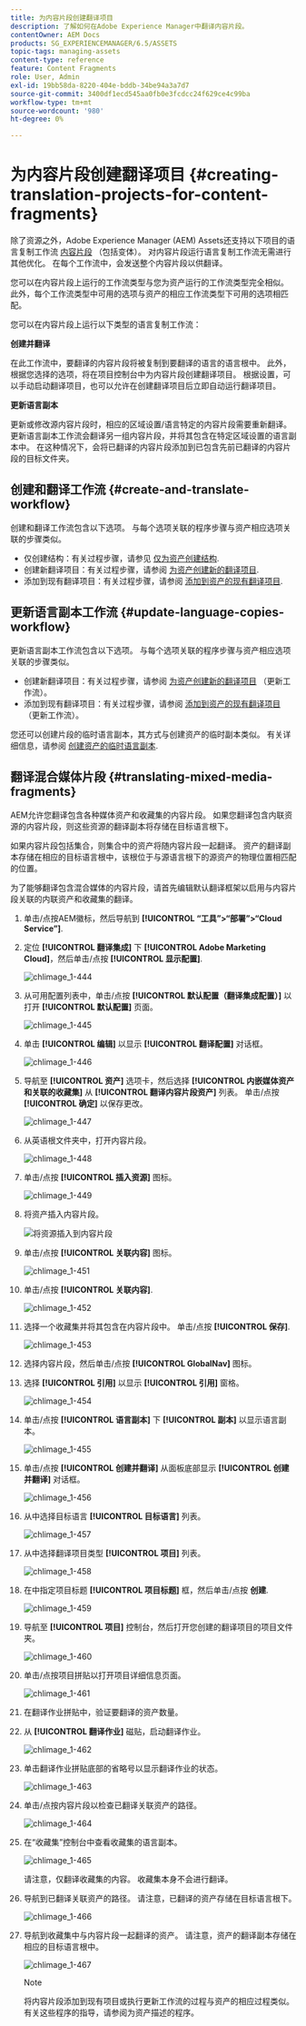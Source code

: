 ```yaml
---
title: 为内容片段创建翻译项目
description: 了解如何在Adobe Experience Manager中翻译内容片段。
contentOwner: AEM Docs
products: SG_EXPERIENCEMANAGER/6.5/ASSETS
topic-tags: managing-assets
content-type: reference
feature: Content Fragments
role: User, Admin
exl-id: 19bb58da-8220-404e-bddb-34be94a3a7d7
source-git-commit: 3400df1ecd545aa0fb0e3fcdcc24f629ce4c99ba
workflow-type: tm+mt
source-wordcount: '980'
ht-degree: 0%

---
```


# 为内容片段创建翻译项目 {#creating-translation-projects-for-content-fragments}

除了资源之外，Adobe Experience Manager (AEM) Assets还支持以下项目的语言复制工作流 [内容片段](/help/assets/content-fragments/content-fragments.md) （包括变体）。 对内容片段运行语言复制工作流无需进行其他优化。 在每个工作流中，会发送整个内容片段以供翻译。

您可以在内容片段上运行的工作流类型与您为资产运行的工作流类型完全相似。 此外，每个工作流类型中可用的选项与资产的相应工作流类型下可用的选项相匹配。

您可以在内容片段上运行以下类型的语言复制工作流：

**创建并翻译**

在此工作流中，要翻译的内容片段将被复制到要翻译的语言的语言根中。 此外，根据您选择的选项，将在项目控制台中为内容片段创建翻译项目。 根据设置，可以手动启动翻译项目，也可以允许在创建翻译项目后立即自动运行翻译项目。

**更新语言副本**

更新或修改源内容片段时，相应的区域设置/语言特定的内容片段需要重新翻译。 更新语言副本工作流会翻译另一组内容片段，并将其包含在特定区域设置的语言副本中。 在这种情况下，会将已翻译的内容片段添加到已包含先前已翻译的内容片段的目标文件夹。

## 创建和翻译工作流 {#create-and-translate-workflow}

创建和翻译工作流包含以下选项。 与每个选项关联的程序步骤与资产相应选项关联的步骤类似。

* 仅创建结构：有关过程步骤，请参见 [仅为资产创建结构](translation-projects.md#create-structure-only).
* 创建新翻译项目：有关过程步骤，请参阅 [为资产创建新的翻译项目](translation-projects.md#create-a-new-translation-project).
* 添加到现有翻译项目：有关过程步骤，请参阅 [添加到资产的现有翻译项目](translation-projects.md#add-to-existing-translation-project).

## 更新语言副本工作流 {#update-language-copies-workflow}

更新语言副本工作流包含以下选项。 与每个选项关联的程序步骤与资产相应选项关联的步骤类似。

* 创建新翻译项目：有关过程步骤，请参阅 [为资产创建新的翻译项目](translation-projects.md#create-a-new-translation-project) （更新工作流）。
* 添加到现有翻译项目：有关过程步骤，请参阅 [添加到资产的现有翻译项目](translation-projects.md#add-to-existing-translation-project) （更新工作流）。

您还可以创建片段的临时语言副本，其方式与创建资产的临时副本类似。 有关详细信息，请参阅 [创建资产的临时语言副本](translation-projects.md#creating-temporary-language-copies).

## 翻译混合媒体片段 {#translating-mixed-media-fragments}

AEM允许您翻译包含各种媒体资产和收藏集的内容片段。 如果您翻译包含内联资源的内容片段，则这些资源的翻译副本将存储在目标语言根下。

如果内容片段包括集合，则集合中的资产将随内容片段一起翻译。 资产的翻译副本存储在相应的目标语言根中，该根位于与源语言根下的源资产的物理位置相匹配的位置。

为了能够翻译包含混合媒体的内容片段，请首先编辑默认翻译框架以启用与内容片段关联的内联资产和收藏集的翻译。

1. 单击/点按AEM徽标，然后导航到 **[!UICONTROL “工具”>“部署”>“Cloud Service”]**.
1. 定位 **[!UICONTROL 翻译集成]** 下 **[!UICONTROL Adobe Marketing Cloud]**，然后单击/点按 **[!UICONTROL 显示配置]**.

   ![chlimage_1-444](assets/chlimage_1-444.png)

1. 从可用配置列表中，单击/点按 **[!UICONTROL 默认配置（翻译集成配置）]** 以打开 **[!UICONTROL 默认配置]** 页面。

   ![chlimage_1-445](assets/chlimage_1-445.png)

1. 单击 **[!UICONTROL 编辑]** 以显示 **[!UICONTROL 翻译配置]** 对话框。

   ![chlimage_1-446](assets/chlimage_1-446.png)

1. 导航至 **[!UICONTROL 资产]** 选项卡，然后选择 **[!UICONTROL 内嵌媒体资产和关联的收藏集]** 从 **[!UICONTROL 翻译内容片段资产]** 列表。 单击/点按 **[!UICONTROL 确定]** 以保存更改。

   ![chlimage_1-447](assets/chlimage_1-447.png)

1. 从英语根文件夹中，打开内容片段。

   ![chlimage_1-448](assets/chlimage_1-448.png)

1. 单击/点按 **[!UICONTROL 插入资源]** 图标。

   ![chlimage_1-449](assets/chlimage_1-449.png)

1. 将资产插入内容片段。

   ![将资源插入到内容片段](assets/column-view.png)

1. 单击/点按 **[!UICONTROL 关联内容]** 图标。

   ![chlimage_1-451](assets/chlimage_1-451.png)

1. 单击/点按 **[!UICONTROL 关联内容]**.

   ![chlimage_1-452](assets/chlimage_1-452.png)

1. 选择一个收藏集并将其包含在内容片段中。 单击/点按 **[!UICONTROL 保存]**.

   ![chlimage_1-453](assets/chlimage_1-453.png)

1. 选择内容片段，然后单击/点按 **[!UICONTROL GlobalNav]** 图标。
1. 选择 **[!UICONTROL 引用]** 以显示 **[!UICONTROL 引用]** 窗格。

   ![chlimage_1-454](assets/chlimage_1-454.png)

1. 单击/点按 **[!UICONTROL 语言副本]** 下 **[!UICONTROL 副本]** 以显示语言副本。

   ![chlimage_1-455](assets/chlimage_1-455.png)

1. 单击/点按 **[!UICONTROL 创建并翻译]** 从面板底部显示 **[!UICONTROL 创建并翻译]** 对话框。

   ![chlimage_1-456](assets/chlimage_1-456.png)

1. 从中选择目标语言 **[!UICONTROL 目标语言]** 列表。

   ![chlimage_1-457](assets/chlimage_1-457.png)

1. 从中选择翻译项目类型 **[!UICONTROL 项目]** 列表。

   ![chlimage_1-458](assets/chlimage_1-458.png)

1. 在中指定项目标题 **[!UICONTROL 项目标题]** 框，然后单击/点按 **创建**.

   ![chlimage_1-459](assets/chlimage_1-459.png)

1. 导航至 **[!UICONTROL 项目]** 控制台，然后打开您创建的翻译项目的项目文件夹。

   ![chlimage_1-460](assets/chlimage_1-460.png)

1. 单击/点按项目拼贴以打开项目详细信息页面。

   ![chlimage_1-461](assets/chlimage_1-461.png)

1. 在翻译作业拼贴中，验证要翻译的资产数量。
1. 从 **[!UICONTROL 翻译作业]** 磁贴，启动翻译作业。

   ![chlimage_1-462](assets/chlimage_1-462.png)

1. 单击翻译作业拼贴底部的省略号以显示翻译作业的状态。

   ![chlimage_1-463](assets/chlimage_1-463.png)

1. 单击/点按内容片段以检查已翻译关联资产的路径。

   ![chlimage_1-464](assets/chlimage_1-464.png)

1. 在“收藏集”控制台中查看收藏集的语言副本。

   ![chlimage_1-465](assets/chlimage_1-465.png)

   请注意，仅翻译收藏集的内容。 收藏集本身不会进行翻译。

1. 导航到已翻译关联资产的路径。 请注意，已翻译的资产存储在目标语言根下。

   ![chlimage_1-466](assets/chlimage_1-466.png)

1. 导航到收藏集中与内容片段一起翻译的资产。 请注意，资产的翻译副本存储在相应的目标语言根中。

   ![chlimage_1-467](assets/chlimage_1-467.png)

   >[!NOTE]
   >
   >将内容片段添加到现有项目或执行更新工作流的过程与资产的相应过程类似。 有关这些程序的指导，请参阅为资产描述的程序。
